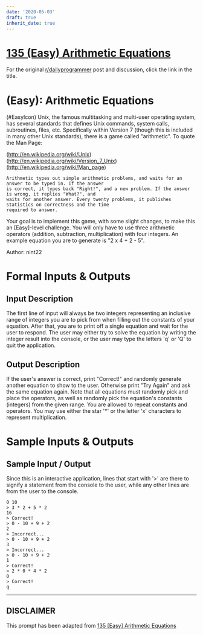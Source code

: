 ```yaml
---
date: '2020-05-03'
draft: true
inherit_date: true
---
```


# [135 (Easy) Arithmetic Equations](https://www.reddit.com/r/dailyprogrammer/comments/1k7s7p/081313_challenge_135_easy_arithmetic_equations/)

For the original [r/dailyprogrammer](https://www.reddit.com/r/dailyprogrammer/) post and discussion, click the link in the title.

#  (Easy): Arithmetic Equations
(#EasyIcon)
Unix, the famous multitasking and multi-user operating system, has several standards that defines Unix commands, system calls, subroutines, files, etc. Specifically within Version 7 (though this is included in many other Unix standards), there is a game called "arithmetic". To quote the Man Page:

(http://en.wikipedia.org/wiki/Unix)
(http://en.wikipedia.org/wiki/Version_7_Unix)
(http://en.wikipedia.org/wiki/Man_page)

```
Arithmetic types out simple arithmetic problems, and waits for an answer to be typed in. If the answer
is correct, it types back "Right!", and a new problem. If the answer is wrong, it replies "What?", and
waits for another answer. Every twenty problems, it publishes statistics on correctness and the time
required to answer.
```
Your goal is to implement this game, with some slight changes, to make this an [Easy]-level challenge. You will only have to use three arithmetic operators (addition, subtraction, multiplication) with four integers. An example equation you are to generate is "2 x 4 + 2 - 5".

Author: nint22

# Formal Inputs & Outputs
## Input Description
The first line of input will always be two integers representing an inclusive range of integers you are to pick from when filling out the constants of your equation. After that, you are to print off a single equation and wait for the user to respond. The user may either try to solve the equation by writing the integer result into the console, or the user may type the letters 'q' or 'Q' to quit the application.

## Output Description
If the user's answer is correct, print "Correct!" and randomly generate another equation to show to the user. Otherwise print "Try Again" and ask the same equation again. Note that all equations must randomly pick and place the operators, as well as randomly pick the equation's constants (integers) from the given range. You are allowed to repeat constants and operators. You may use either the star '*' or the letter 'x' characters to represent multiplication.

# Sample Inputs & Outputs
## Sample Input / Output
Since this is an interactive application, lines that start with '>' are there to signify a statement from the console to the user, while any other lines are from the user to the console.


```
0 10
> 3 * 2 + 5 * 2
16
> Correct!
> 0 - 10 + 9 + 2
2
> Incorrect...
> 0 - 10 + 9 + 2
3
> Incorrect...
> 0 - 10 + 9 + 2
1
> Correct!
> 2 * 0 * 4 * 2
0
> Correct!
q
```

----
## **DISCLAIMER**
This prompt has been adapted from [135 [Easy] Arithmetic Equations](https://www.reddit.com/r/dailyprogrammer/comments/1k7s7p/081313_challenge_135_easy_arithmetic_equations/
)
